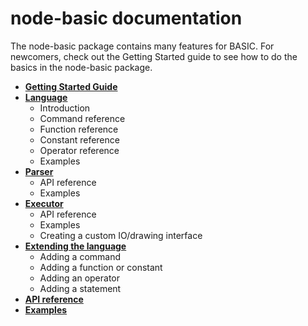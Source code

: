 # node-basic documentation

The node-basic package contains many features for BASIC. For newcomers, check out the Getting Started guide to see how to do the basics in the node-basic package.

 - **[Getting Started Guide](started.md)**
 - **[Language](language)**
   - Introduction
   - Command reference
   - Function reference
   - Constant reference
   - Operator reference
   - Examples
 - **[Parser](parser)**
   - API reference
   - Examples
 - **[Executor](executor)**
   - API reference
   - Examples
   - Creating a custom IO/drawing interface
 - **[Extending the language](extending)**
    - Adding a command
    - Adding a function or constant
    - Adding an operator
    - Adding a statement
- **[API reference](api.md)**
- **[Examples](examples.md)**
